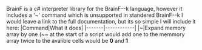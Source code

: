 BrainF is a c# interpreter library for the BrainF--k language, however it includes a '~' command which is unsupported in standered BrainF--k
I would leave a link to the full documentation, but its so simple I will include it here:
|Command|What it does|
|-------|------------|
|~|Expand memory array by one (~~ at the start of a script would add one to the memmory array twice to the avalible cells would be **0** and **1**
